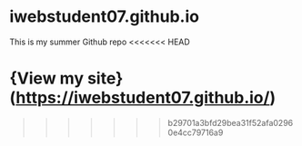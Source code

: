 # iwebstudent07.github.io
This is my summer Github repo
<<<<<<< HEAD

{View my site} (https://iwebstudent07.github.io/)
=======
>>>>>>> b29701a3bfd29bea31f52afa02960e4cc79716a9
